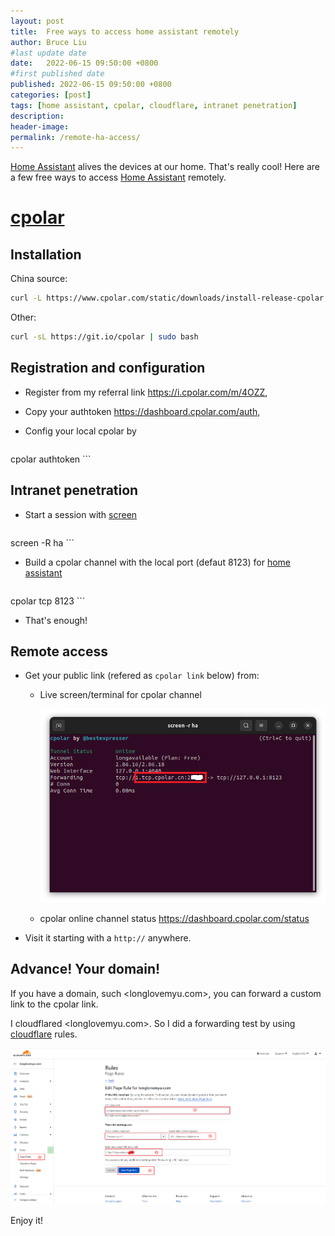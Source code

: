 ```yaml
---
layout: post
title:  Free ways to access home assistant remotely
author: Bruce Liu
#last update date
date:   2022-06-15 09:50:00 +0800
#first published date
published: 2022-06-15 09:50:00 +0800
categories: [post]
tags: [home assistant, cpolar, cloudflare, intranet penetration]
description: 
header-image: 
permalink: /remote-ha-access/
---
```

[Home Assistant] alives the devices at our home. That's really cool! Here are a few free ways to access [Home Assistant] remotely.

<!--the above is the excerpt-->
<!--more-->
<!--the following is the text-->

# [cpolar]

## Installation

China source:

```sh
curl -L https://www.cpolar.com/static/downloads/install-release-cpolar.sh | sudo bash
```

Other:

```sh
curl -sL https://git.io/cpolar | sudo bash
```

## Registration and configuration

- Register from my referral link <https://i.cpolar.com/m/4OZZ>,

- Copy your authtoken <https://dashboard.cpolar.com/auth>,

- Config your local cpolar by

	```sh
cpolar authtoken <place your token here>
	```

## Intranet penetration

- Start a session with [screen]

	```sh
screen -R ha
	```

- Build a cpolar channel with the local port (defaut 8123) for [home assistant]

	```sh
cpolar tcp 8123
	```

- That's enough!

## Remote access

- Get your public link (refered as `cpolar link` below) from:

	- Live screen/terminal for cpolar channel
	
		![cpolar channel](/assets/pics/ha-build-cpolar-channel-linux.png)
		
	- cpolar online channel status <https://dashboard.cpolar.com/status>

- Visit it starting with a `http://` anywhere.

## Advance! Your domain!

If you have a domain, such <longlovemyu.com>, you can forward a custom link to the cpolar link.

I cloudflared <longlovemyu.com>. So I did a forwarding test by using [cloudflare] rules.

![cpolar channel](/assets/pics/ha-forward-cpolar-link.png)

Enjoy it!


<!--links-->
[cpolar]: https://i.cpolar.com/m/4OZZ
[screen]: https://www.gnu.org/software/screen
[home assistant]: https://www.home-assistant.io/
[Home Assistant]: https://www.home-assistant.io/
[cloudflare]: https://www.cloudflare.com/
